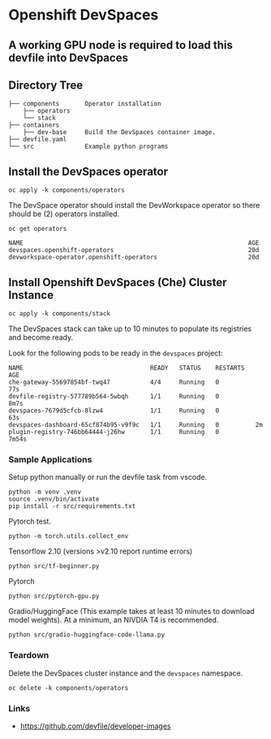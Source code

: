 # Openshift DevSpaces

## A working GPU node is required to load this devfile into DevSpaces

## Directory Tree
```
├── components       Operator installation
    ├── operators
    └── stack
├── containers
    ├── dev-base     Build the DevSpaces container image.
├── devfile.yaml
└── src              Example python programs
```
## Install the DevSpaces operator

```
oc apply -k components/operators
```

The DevSpace operator should install the DevWorkspace operator so
there should be (2) operators installed.

```
oc get operators
```

```
NAME                                                              AGE
devspaces.openshift-operators                                     20d
devworkspace-operator.openshift-operators                         20d
```

## Install Openshift DevSpaces (Che) Cluster Instance

```
oc apply -k components/stack
```

The DevSpaces stack can take up to 10 minutes to populate its
registries and become ready.

Look for the following pods to be ready in the `devspaces` project:

```
NAME                                   READY   STATUS    RESTARTS   AGE
che-gateway-55697854bf-twq47           4/4     Running   0          77s
devfile-registry-577789b564-5wbqh      1/1     Running   0          8m7s
devspaces-7679d5cfcb-8lzw4             1/1     Running   0          63s
devspaces-dashboard-65cf874b95-v9f9c   1/1     Running   0          2m
plugin-registry-746bb64444-j26hw       1/1     Running   0          7m54s
```

### Sample Applications

Setup python manually or run the devfile task from vscode.
```
python -m venv .venv
source .venv/bin/activate
pip install -r src/requirements.txt
```

Pytorch test.
```
python -m torch.utils.collect_env
```

Tensorflow 2.10 (versions >v2.10 report runtime errors)

```
python src/tf-beginner.py
```

Pytorch

```
python src/pytorch-gpu.py
```

Gradio/HuggingFace (This example takes at least 10 minutes to download model weights). At a minimum, an NIVDIA T4 is recommended.
```
python src/gradio-huggingface-code-llama.py
```

### Teardown

Delete the DevSpaces cluster instance and the `devspaces` namespace.

```
oc delete -k components/operators
```

### Links

- https://github.com/devfile/developer-images

